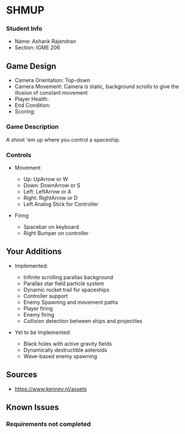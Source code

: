 # SHMUP

### Student Info

-   Name: Ashank Rajendran
-   Section: IGME 206

## Game Design

-   Camera Orientation: Top-down
-   Camera Movement: Camera is static, background scrolls to give the illusion of constant movement
-   Player Health: 
-   End Condition: 
-   Scoring: 

### Game Description

A shoot 'em up where you control a spaceship.

### Controls

-   Movement
    -   Up: UpArrow or W
    -   Down: DownArrow or S
    -   Left: LeftArrow or A
    -   Right: RightArrow or D
    - Left Analog Stick for Controller

-   Firing
    - Spacebar on keyboard
    - Right Bumper on controller

## Your Additions

-   Implemented:
    - Infinite scrolling parallax background
    - Parallax star field particle system
    - Dynamic rocket trail for spaceships
    - Controller support
    - Enemy Spawning and movement paths
    - Player firing
    - Enemy firing
    - Collision detection between ships and projectiles

-   Yet to be Implemented:
    - Black holes with active gravity fields
    - Dynamically destructible asteroids
    - Wave-based enemy spawning

## Sources

-   https://www.kenney.nl/assets

## Known Issues


### Requirements not completed

